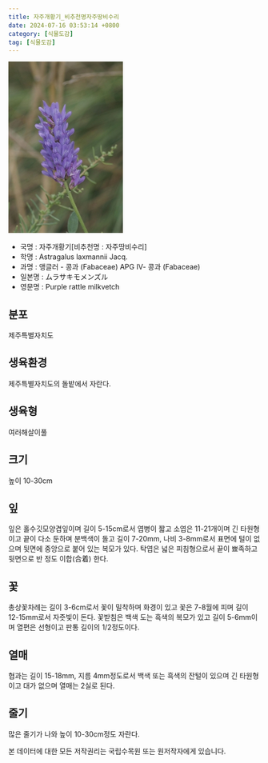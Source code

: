 ```yaml
---
title: 자주개황기_비추천명자주땅비수리
date: 2024-07-16 03:53:14 +0800
category: [식물도감]
tag: [식물도감]
---
```




![자주개황기[비추천명 : 자주땅비수리]](/assets/img/fileUpload/plants/basic/Leguminosae/Astragalus/12237/2_th2.jpg)
- 국명 : 자주개황기[비추천명 : 자주땅비수리]
- 학명 : Astragalus laxmannii Jacq.
- 과명 : 앵글러 - 콩과 (Fabaceae) APG Ⅳ- 콩과 (Fabaceae)
- 일본명 : ムラサキモメンズル
- 영문명 : Purple rattle milkvetch


## 분포
제주특별자치도
## 생육환경
제주특별자치도의 돌밭에서 자란다.
## 생육형
여러해살이풀
## 크기
높이 10-30cm
## 잎
잎은 홀수깃모양겹잎이며 길이 5-15cm로서 엽병이 짧고 소엽은 11-21개이며 긴 타원형이고 끝이 다소 둔하며 분백색이 돌고 길이 7-20mm, 나비 3-8mm로서 표면에 털이 없으며 뒷면에 중앙으로 붙어 있는 복모가 있다. 탁엽은 넓은 피침형으로서 끝이 뾰족하고 뒷면으로 반 정도 이합(合着) 한다.
## 꽃
총상꽃차례는 길이 3-6cm로서 꽃이 밀착하며 화경이 있고 꽃은 7-8월에 피며 길이 12-15mm로서 자줏빛이 돈다. 꽃받침은 백색 도는 흑색의 복모가 있고 길이 5-6mm이며 열편은 선형이고 판통 길이의 1/2정도이다.
## 열매
협과는 길이 15-18mm, 지름 4mm정도로서 백색 또는 흑색의 잔털이 있으며 긴 타원형이고 대가 없으며 열매는 2실로 된다.
## 줄기
많은 줄기가 나와 높이 10-30cm정도 자란다.






본 데이터에 대한 모든 저작권리는 국립수목원 또는 원저작자에게 있습니다.
